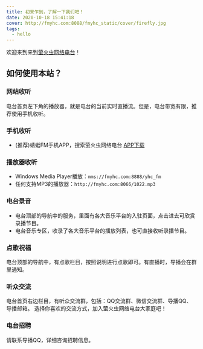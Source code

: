 ```yaml
---
title: 初来乍到，了解一下我们吧！
date: 2020-10-18 15:41:18
cover: http://fmyhc.com:8088/fmyhc_static/cover/firefly.jpg
tags:
  - hello
---
```

欢迎来到来到[萤火虫网络电台](http://www.fmyhc.com/)！

## 如何使用本站？

### 网站收听
电台首页左下角的播放器，就是电台的当前实时直播流。但是，电台带宽有限，推荐使用手机收听。

### 手机收听
- (推荐)蜻蜓FM手机APP，搜索萤火虫网络电台 [APP下载](https://www.qingting.fm/download/)

### 播放器收听
- Windows Media Player播放：`mms://fmyhc.com:8888/yhc_fm`
- 任何支持MP3的播放器：`http://fmyhc.com:8066/1022.mp3`

### 电台录音
- 电台顶部的导航中的服务，里面有各大音乐平台的入驻页面，点击进去可欣赏录播节目。
- 电台音乐专区，收录了各大音乐平台的播放列表，也可直接收听录播节目。

### 点歌祝福
电台顶部的导航中，有点歌栏目，按照说明进行点歌即可。有直播时，导播会在群里通知。

### 听众交流
电台首页右边栏目，有听众交流群，包括：QQ交流群、微信交流群、导播QQ、导播邮箱。
选择你喜欢的交流方式，加入萤火虫网络电台大家庭吧！

### 电台招聘
请联系导播QQ，详细咨询招聘信息。